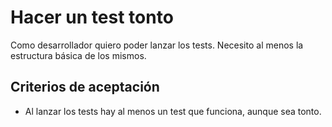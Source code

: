 # Hacer un test tonto

Como desarrollador quiero poder lanzar los tests. Necesito al menos la estructura básica de los mismos.

## Criterios de aceptación

* Al lanzar los tests hay al menos un test que funciona, aunque sea tonto.
